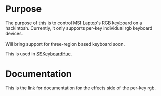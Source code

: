 # Purpose
The purpose of this is to control MSI Laptop's RGB keyboard on a hackintosh. Currently, it only supports per-key individual rgb keyboard devices.<br> <br>
Will bring support for three-region based keyboard soon. <br>

This is used in [SSKeyboardHue](https://github.com/ErrorErrorError/SSKeyboardHue). <br>


# Documentation
This is the [link](https://github.com/TauAkiou/msi-perkeyrgb/blob/master/0b_packet_information/msi-kb-effectdoc) for documentation for the effects side of the per-key rgb.